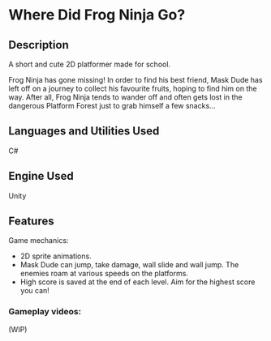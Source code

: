 # Where Did Frog Ninja Go?

## Description
A short and cute 2D platformer made for school. 

Frog Ninja has gone missing! In order to find his best friend, Mask Dude has left off on a journey to collect his favourite fruits, hoping to find him on the way. After all, Frog Ninja tends to wander off and often gets lost in the dangerous Platform Forest just to grab himself a few snacks...

## Languages and Utilities Used
C#

## Engine Used
Unity

## Features
Game mechanics:
- 2D sprite animations.
- Mask Dude can jump, take damage, wall slide and wall jump. The enemies roam at various speeds on the platforms.
- High score is saved at the end of each level. Aim for the highest score you can!

### Gameplay videos:
(WIP)
